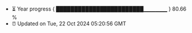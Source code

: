 - ⏳ Year progress { ████████████████████████▁▁▁▁▁▁ } 80.66 %
- ⏰ Updated on Tue, 22 Oct 2024 05:20:56 GMT

